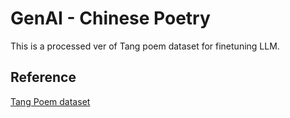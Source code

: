 # GenAI - Chinese Poetry
This is a processed ver of Tang poem dataset for finetuning LLM.

## Reference
[Tang Poem dataset](https://github.com/chinese-poetry/chinese-poetry/tree/master/%E5%85%A8%E5%94%90%E8%AF%97?fbclid=IwAR2bM14S42T-VtrvMi3wywCqKfYJraBtMl7QVTo0qyPMjX9jj9Vj3JepFBA)

